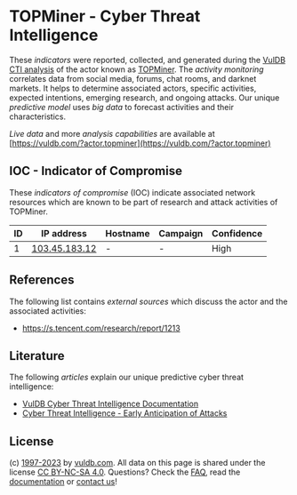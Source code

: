 # TOPMiner - Cyber Threat Intelligence

These _indicators_ were reported, collected, and generated during the [VulDB CTI analysis](https://vuldb.com/?kb.cti) of the actor known as [TOPMiner](https://vuldb.com/?actor.topminer). The _activity monitoring_ correlates data from social media, forums, chat rooms, and darknet markets. It helps to determine associated actors, specific activities, expected intentions, emerging research, and ongoing attacks. Our unique _predictive model_ uses _big data_ to forecast activities and their characteristics.

_Live data_ and more _analysis capabilities_ are available at [https://vuldb.com/?actor.topminer](https://vuldb.com/?actor.topminer)

## IOC - Indicator of Compromise

These _indicators of compromise_ (IOC) indicate associated network resources which are known to be part of research and attack activities of TOPMiner.

ID | IP address | Hostname | Campaign | Confidence
-- | ---------- | -------- | -------- | ----------
1 | [103.45.183.12](https://vuldb.com/?ip.103.45.183.12) | - | - | High

## References

The following list contains _external sources_ which discuss the actor and the associated activities:

* https://s.tencent.com/research/report/1213

## Literature

The following _articles_ explain our unique predictive cyber threat intelligence:

* [VulDB Cyber Threat Intelligence Documentation](https://vuldb.com/?kb.cti)
* [Cyber Threat Intelligence - Early Anticipation of Attacks](https://www.scip.ch/en/?labs.20201022)

## License

(c) [1997-2023](https://vuldb.com/?kb.changelog) by [vuldb.com](https://vuldb.com/?kb.about). All data on this page is shared under the license [CC BY-NC-SA 4.0](https://creativecommons.org/licenses/by-nc-sa/4.0/). Questions? Check the [FAQ](https://vuldb.com/?kb.faq), read the [documentation](https://vuldb.com/?kb) or [contact us](https://vuldb.com/?contact)!
